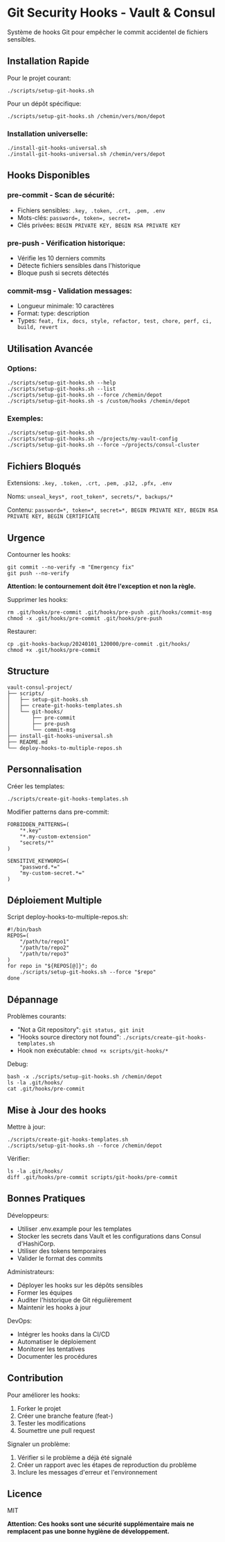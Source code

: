 # Git Security Hooks - Vault & Consul

Système de hooks Git pour empêcher le commit accidentel de fichiers sensibles.

## Installation Rapide

Pour le projet courant:
```
./scripts/setup-git-hooks.sh
```

Pour un dépôt spécifique:
```
./scripts/setup-git-hooks.sh /chemin/vers/mon/depot
```

### Installation universelle:
```
./install-git-hooks-universal.sh
./install-git-hooks-universal.sh /chemin/vers/depot
```

## Hooks Disponibles

### pre-commit - Scan de sécurité:
- Fichiers sensibles: `.key, .token, .crt, .pem, .env`
- Mots-clés: `password=, token=, secret=`
- Clés privées: `BEGIN PRIVATE KEY, BEGIN RSA PRIVATE KEY`

### pre-push - Vérification historique:
- Vérifie les 10 derniers commits
- Détecte fichiers sensibles dans l'historique
- Bloque push si secrets détectés

### commit-msg - Validation messages:
- Longueur minimale: 10 caractères
- Format: type: description
- Types: `feat, fix, docs, style, refactor, test, chore, perf, ci, build, revert`

## Utilisation Avancée

### Options:
```
./scripts/setup-git-hooks.sh --help
./scripts/setup-git-hooks.sh --list
./scripts/setup-git-hooks.sh --force /chemin/depot
./scripts/setup-git-hooks.sh -s /custom/hooks /chemin/depot
```

### Exemples:
```
./scripts/setup-git-hooks.sh
./scripts/setup-git-hooks.sh ~/projects/my-vault-config
./scripts/setup-git-hooks.sh --force ~/projects/consul-cluster
```

## Fichiers Bloqués

Extensions: `.key, .token, .crt, .pem, .p12, .pfx, .env`

Noms: `unseal_keys*, root_token*, secrets/*, backups/*`

Contenu: `password=*, token=*, secret=*, BEGIN PRIVATE KEY, BEGIN RSA PRIVATE KEY, BEGIN CERTIFICATE`

## Urgence

Contourner les hooks:
```
git commit --no-verify -m "Emergency fix"
git push --no-verify
```
**Attention: le contournement doit être l'exception et non la règle.**

Supprimer les hooks:
```
rm .git/hooks/pre-commit .git/hooks/pre-push .git/hooks/commit-msg
chmod -x .git/hooks/pre-commit .git/hooks/pre-push
```

Restaurer:
```
cp .git-hooks-backup/20240101_120000/pre-commit .git/hooks/
chmod +x .git/hooks/pre-commit
```

## Structure

```
vault-consul-project/
├── scripts/
│   ├── setup-git-hooks.sh
│   ├── create-git-hooks-templates.sh
│   └── git-hooks/
│       ├── pre-commit
│       ├── pre-push
│       └── commit-msg
├── install-git-hooks-universal.sh
├── README.md
└── deploy-hooks-to-multiple-repos.sh
```

## Personnalisation

Créer les templates:
```
./scripts/create-git-hooks-templates.sh
```

Modifier patterns dans pre-commit:
```
FORBIDDEN_PATTERNS=(
    "*.key"
    "*.my-custom-extension"
    "secrets/*"
)

SENSITIVE_KEYWORDS=(
    "password.*="
    "my-custom-secret.*="
)
```

## Déploiement Multiple

Script deploy-hooks-to-multiple-repos.sh:
```
#!/bin/bash
REPOS=(
    "/path/to/repo1"
    "/path/to/repo2"
    "/path/to/repo3"
)
for repo in "${REPOS[@]}"; do
    ./scripts/setup-git-hooks.sh --force "$repo"
done
```

## Dépannage

Problèmes courants:
- "Not a Git repository": `git status, git init`
- "Hooks source directory not found": `./scripts/create-git-hooks-templates.sh`
- Hook non exécutable: `chmod +x scripts/git-hooks/*`

Debug:
```
bash -x ./scripts/setup-git-hooks.sh /chemin/depot
ls -la .git/hooks/
cat .git/hooks/pre-commit
```

## Mise à Jour des hooks

Mettre à jour:
```
./scripts/create-git-hooks-templates.sh
./scripts/setup-git-hooks.sh --force /chemin/depot
```

Vérifier:
```
ls -la .git/hooks/
diff .git/hooks/pre-commit scripts/git-hooks/pre-commit
```

## Bonnes Pratiques

Développeurs:
- Utiliser .env.example pour les templates
- Stocker les secrets dans Vault et les configurations dans Consul d'HashiCorp.
- Utiliser des tokens temporaires
- Valider le format des commits

Administrateurs:
- Déployer les hooks sur les dépôts sensibles
- Former les équipes
- Auditer l'historique de Git régulièrement
- Maintenir les hooks à jour

DevOps:
- Intégrer les hooks dans la CI/CD
- Automatiser le déploiement
- Monitorer les tentatives
- Documenter les procédures

## Contribution

Pour améliorer les hooks:
1. Forker le projet
2. Créer une branche feature (feat-)
3. Tester les modifications
4. Soumettre une pull request

Signaler un problème:
1. Vérifier si le problème a déjà été signalé
2. Créer un rapport avec les étapes de reproduction du problème
3. Inclure les messages d'erreur et l'environnement

## Licence

MIT 

**Attention: Ces hooks sont une sécurité supplémentaire mais ne remplacent pas une bonne hygiène de développement.**
